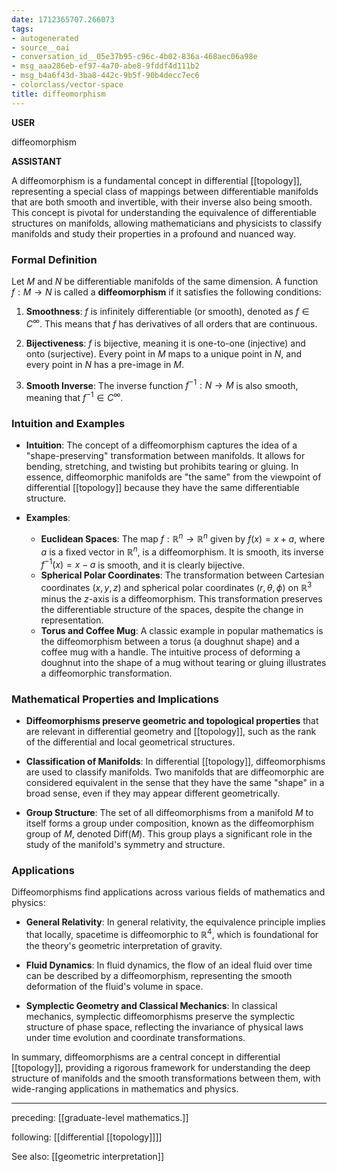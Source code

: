```yaml
---
date: 1712365707.266073
tags:
- autogenerated
- source__oai
- conversation_id__05e37b95-c96c-4b02-836a-468aec06a98e
- msg_aaa286eb-ef97-4a70-abe8-9fddf4d111b2
- msg_b4a6f43d-3ba8-442c-9b5f-90b4decc7ec6
- colorclass/vector-space
title: diffeomorphism
---
```


**USER**

diffeomorphism


**ASSISTANT**

A diffeomorphism is a fundamental concept in differential [[topology]], representing a special class of mappings between differentiable manifolds that are both smooth and invertible, with their inverse also being smooth. This concept is pivotal for understanding the equivalence of differentiable structures on manifolds, allowing mathematicians and physicists to classify manifolds and study their properties in a profound and nuanced way.

### Formal Definition

Let $M$ and $N$ be differentiable manifolds of the same dimension. A function $f: M \to N$ is called a **diffeomorphism** if it satisfies the following conditions:

1. **Smoothness**: $f$ is infinitely differentiable (or smooth), denoted as $f \in C^\infty$. This means that $f$ has derivatives of all orders that are continuous.
   
2. **Bijectiveness**: $f$ is bijective, meaning it is one-to-one (injective) and onto (surjective). Every point in $M$ maps to a unique point in $N$, and every point in $N$ has a pre-image in $M$.

3. **Smooth Inverse**: The inverse function $f^{-1}: N \to M$ is also smooth, meaning that $f^{-1} \in C^\infty$.

### Intuition and Examples

- **Intuition**: The concept of a diffeomorphism captures the idea of a "shape-preserving" transformation between manifolds. It allows for bending, stretching, and twisting but prohibits tearing or gluing. In essence, diffeomorphic manifolds are "the same" from the viewpoint of differential [[topology]] because they have the same differentiable structure.

- **Examples**:
    - **Euclidean Spaces**: The map $f: \mathbb{R}^n \to \mathbb{R}^n$ given by $f(x) = x + a$, where $a$ is a fixed vector in $\mathbb{R}^n$, is a diffeomorphism. It is smooth, its inverse $f^{-1}(x) = x - a$ is smooth, and it is clearly bijective.
    - **Spherical Polar Coordinates**: The transformation between Cartesian coordinates $(x, y, z)$ and spherical polar coordinates $(r, \theta, \phi)$ on $\mathbb{R}^3$ minus the $z$-axis is a diffeomorphism. This transformation preserves the differentiable structure of the spaces, despite the change in representation.
    - **Torus and Coffee Mug**: A classic example in popular mathematics is the diffeomorphism between a torus (a doughnut shape) and a coffee mug with a handle. The intuitive process of deforming a doughnut into the shape of a mug without tearing or gluing illustrates a diffeomorphic transformation.

### Mathematical Properties and Implications

- **Diffeomorphisms preserve geometric and topological properties** that are relevant in differential geometry and [[topology]], such as the rank of the differential and local geometrical structures.

- **Classification of Manifolds**: In differential [[topology]], diffeomorphisms are used to classify manifolds. Two manifolds that are diffeomorphic are considered equivalent in the sense that they have the same "shape" in a broad sense, even if they may appear different geometrically.

- **Group Structure**: The set of all diffeomorphisms from a manifold $M$ to itself forms a group under composition, known as the diffeomorphism group of $M$, denoted $\text{Diff}(M)$. This group plays a significant role in the study of the manifold's symmetry and structure.

### Applications

Diffeomorphisms find applications across various fields of mathematics and physics:

- **General Relativity**: In general relativity, the equivalence principle implies that locally, spacetime is diffeomorphic to $\mathbb{R}^4$, which is foundational for the theory's geometric interpretation of gravity.

- **Fluid Dynamics**: In fluid dynamics, the flow of an ideal fluid over time can be described by a diffeomorphism, representing the smooth deformation of the fluid's volume in space.

- **Symplectic Geometry and Classical Mechanics**: In classical mechanics, symplectic diffeomorphisms preserve the symplectic structure of phase space, reflecting the invariance of physical laws under time evolution and coordinate transformations.

In summary, diffeomorphisms are a central concept in differential [[topology]], providing a rigorous framework for understanding the deep structure of manifolds and the smooth transformations between them, with wide-ranging applications in mathematics and physics.


---

preceding: [[graduate-level mathematics.]]  


following: [[differential [[topology]]]]

See also: [[geometric interpretation]]